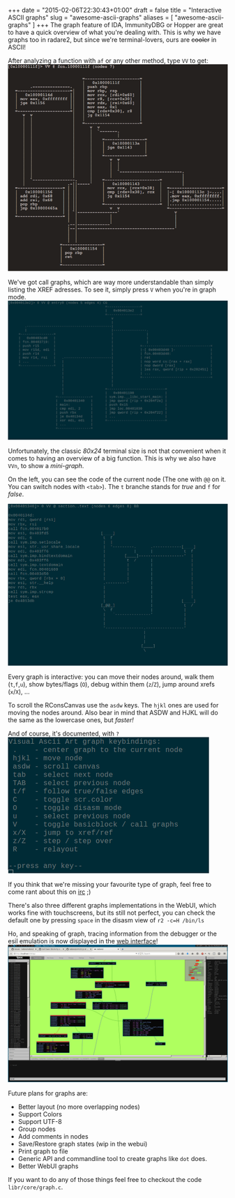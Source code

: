 +++
date = "2015-02-06T22:30:43+01:00"
draft = false
title = "Interactive ASCII graphs"
slug = "awesome-ascii-graphs"
aliases = [
	"awesome-ascii-graphs"
]
+++
The graph feature of IDA, ImmunityDBG or Hopper are great to have a quick overview of what you're dealing with. This is why we have graphs too in radare2, but since we're terminal-lovers, ours are ~~cooler~~ in ASCII!

After analyzing a function with `af` or any other method, type `VV` to get:
![functions graphs](/images/BmWvHyyIcAAoIfo-png-large.png)

We've got call graphs, which are way more understandable than simply listing the XREF adresses. To see it, simply press `V` when you're in graph mode.
![call graphs](/images/callgraph.png)

Unfortunately, the classic *80x24* terminal size is not that convenient when it comes to having an overview of a big function. This is why we also have `VVn`, to show a *mini-graph*.

On the left, you can see the code of the current node (The one with `@@` on it. You can switch nodes with `<tab>`). The `t` branche stands for *true* and `f` for *false*.

![mini graphs](/images/mini.png)

Every graph is interactive: you can move their nodes around, walk them (`t`,`f`,`u`), show bytes/flags (`O`), debug within them (`z`/`Z`), jump around xrefs (`x`/`X`), …

To scroll the RConsCanvas use the `asdw` keys. The `hjkl` ones are used for moving the nodes around. Also bear in mind that ASDW and HJKL will do the same as the lowercase ones, but *faster!*

And of course, it's documented, with `?`
![graphs documentation](/images/doc.png)

If you think that we're missing your favourite type of graph, feel free to come rant about this on [irc]( irc://irc.freenode.net/radare ) ;)

There's also three different graphs implementations in the WebUI, which works fine with touchscreens, but its still not perfect, you can check the default one by pressing `space` in the disasm view of `r2 -c=H /bin/ls`

Ho, and speaking of graph, tracing information from the debugger or the esil emulation is now displayed in the [web interface]( http://cloud.radare.org/p )!
![tracing in web interface](/images/tracegraph.png)

Future plans for graphs are:

* Better layout (no more overlapping nodes)
* Support Colors
* Support UTF-8
* Group nodes
* Add comments in nodes
* Save/Restore graph states (wip in the webui)
* Print graph to file
* Generic API and commandline tool to create graphs like `dot` does.
* Better WebUI graphs

If you want to do any of those things feel free to checkout the code `libr/core/graph.c`. 
